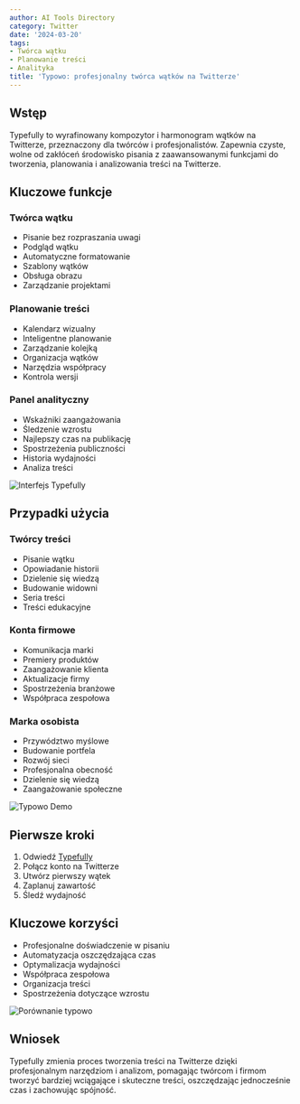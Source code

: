 ```yaml
---
author: AI Tools Directory
category: Twitter
date: '2024-03-20'
tags:
- Twórca wątku
- Planowanie treści
- Analityka
title: 'Typowo: profesjonalny twórca wątków na Twitterze'
---
```


## Wstęp

Typefully to wyrafinowany kompozytor i harmonogram wątków na Twitterze, przeznaczony dla twórców i profesjonalistów. Zapewnia czyste, wolne od zakłóceń środowisko pisania z zaawansowanymi funkcjami do tworzenia, planowania i analizowania treści na Twitterze.

## Kluczowe funkcje

### Twórca wątku
- Pisanie bez rozpraszania uwagi
- Podgląd wątku
- Automatyczne formatowanie
- Szablony wątków
- Obsługa obrazu
- Zarządzanie projektami

### Planowanie treści
- Kalendarz wizualny
- Inteligentne planowanie
- Zarządzanie kolejką
- Organizacja wątków
- Narzędzia współpracy
- Kontrola wersji

### Panel analityczny
- Wskaźniki zaangażowania
- Śledzenie wzrostu
- Najlepszy czas na publikację
- Spostrzeżenia publiczności
- Historia wydajności
- Analiza treści

![Interfejs Typefully](/imgs/typefully/interface.jpg)

## Przypadki użycia

### Twórcy treści
- Pisanie wątku
- Opowiadanie historii
- Dzielenie się wiedzą
- Budowanie widowni
- Seria treści
- Treści edukacyjne

### Konta firmowe
- Komunikacja marki
- Premiery produktów
- Zaangażowanie klienta
- Aktualizacje firmy
- Spostrzeżenia branżowe
- Współpraca zespołowa

### Marka osobista
- Przywództwo myślowe
- Budowanie portfela
- Rozwój sieci
- Profesjonalna obecność
- Dzielenie się wiedzą
- Zaangażowanie społeczne

![Typowo Demo](/imgs/typefully/demo.jpg)

## Pierwsze kroki

1. Odwiedź [Typefully](https://typefully.com)
2. Połącz konto na Twitterze
3. Utwórz pierwszy wątek
4. Zaplanuj zawartość
5. Śledź wydajność

## Kluczowe korzyści

- Profesjonalne doświadczenie w pisaniu
- Automatyzacja oszczędzająca czas
- Optymalizacja wydajności
- Współpraca zespołowa
- Organizacja treści
- Spostrzeżenia dotyczące wzrostu

![Porównanie typowo](/imgs/typefully/comparison.jpg)

## Wniosek

Typefully zmienia proces tworzenia treści na Twitterze dzięki profesjonalnym narzędziom i analizom, pomagając twórcom i firmom tworzyć bardziej wciągające i skuteczne treści, oszczędzając jednocześnie czas i zachowując spójność.